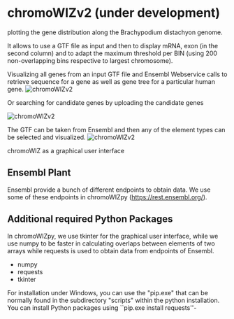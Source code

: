 # chromoWIZv2 (under development)

plotting the gene distribution along the Brachypodium distachyon genome.

It allows to use a GTF file as input and then to display mRNA, exon (in the second
column) and to adapt the maximum threshold per BIN (using 200 non-overlapping bins respective
to largest chromosome).

Visualizing all genes from an input GTF file and Ensembl Webservice calls to retrieve sequence for a
gene as well as gene tree for a particular human gene.
![chromoWIZv2](https://github.com/nthomasCUBE/chromoWIZv2/blob/master/chromoWIZv2i_1.png)

Or searching for candidate genes by uploading the candidate genes

![chromoWIZv2](https://github.com/nthomasCUBE/chromoWIZv2/blob/master/chromoWIZv2i_2.png)

The GTF can be taken from Ensembl and then any of the element types can be selected and visualized.
![chromoWIZv2](https://github.com/nthomasCUBE/chromoWIZv2/blob/master/chromoWIZv2i_3.png)

chromoWIZ as a graphical user interface

## Ensembl Plant

Ensembl provide a bunch of different endpoints to obtain data. We use some of these endpoints 
in chromoWIZpy (https://rest.ensembl.org/).

## Additional required Python Packages

In chromoWIZpy, we use tkinter for the graphical user interface, while
we use numpy to be faster in calculating overlaps between elements of two arrays while
requests is used to obtain data from endpoints of Ensembl.

- numpy
- requests
- tkinter

For installation under Windows, you can use the "pip.exe" that can be normally
found in the subdirectory "scripts" within the python installation.
You can install Python packages using ``pip.exe install requests''-




